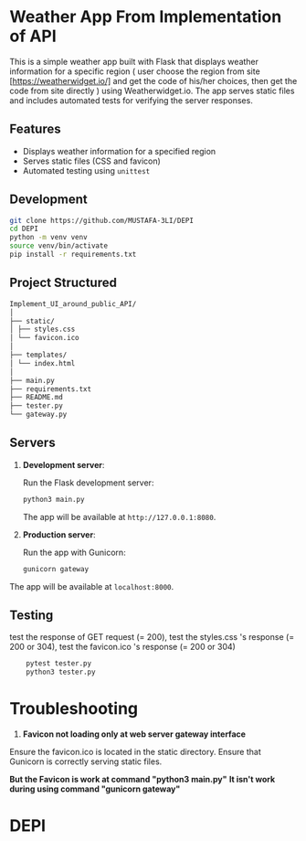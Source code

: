 # Weather App From Implementation of API

This is a simple weather app built with Flask that displays weather information for a specific region ( user choose the region from site [https://weatherwidget.io/] and get the code of his/her choices, then get the code from site directly ) using Weatherwidget.io. The app serves static files and includes automated tests for verifying the server responses.

## Features

- Displays weather information for a specified region
- Serves static files (CSS and favicon)
- Automated testing using `unittest`

## Development

```bash
git clone https://github.com/MUSTAFA-3LI/DEPI
cd DEPI
python -m venv venv
source venv/bin/activate
pip install -r requirements.txt
```

## Project Structured
```bash
Implement_UI_around_public_API/
│
├── static/
│ ├── styles.css
│ └── favicon.ico
│
├── templates/
│ └── index.html
│
├── main.py
├── requirements.txt
├── README.md
├── tester.py
└── gateway.py

```

## Servers

1. **Development server**:

    Run the Flask development server:

    ```bash
    python3 main.py
    ```

    The app will be available at `http://127.0.0.1:8080`.

2. **Production server**:

    Run the app with Gunicorn:

    ```bash
    gunicorn gateway
    ```

The app will be available at `localhost:8000`.


## Testing 

test the response of GET request (= 200), 
test the styles.css 's response (= 200 or 304), 
test the favicon.ico 's response (= 200 or 304)

```bash
    pytest tester.py
    python3 tester.py
```

# Troubleshooting

1. **Favicon not loading only at web server gateway interface**

Ensure the favicon.ico is located in the static directory. 
Ensure that Gunicorn is correctly serving static files.

**But the Favicon is work at command "python3 main.py"**
**It isn't work during using command "gunicorn gateway"**

# DEPI

